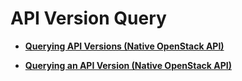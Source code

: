 # API Version Query<a name="EN-US_TOPIC_0134720581"></a>

-   **[Querying API Versions \(Native OpenStack API\)](querying-api-versions-(native-openstack-api).md)**  

-   **[Querying an API Version \(Native OpenStack API\)](querying-an-api-version-(native-openstack-api).md)**  


